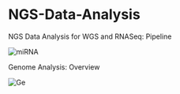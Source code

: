 # NGS-Data-Analysis
NGS Data Analysis for WGS and RNASeq: Pipeline

  ![miRNA](https://user-images.githubusercontent.com/97247515/149810739-f0eaa3eb-6430-4538-8235-e82af3e912f5.jpg)
  
Genome Analysis: Overview

 ![Ge](https://user-images.githubusercontent.com/97247515/149814959-ca477ac1-1884-486f-8110-9215448cdb3e.png)
